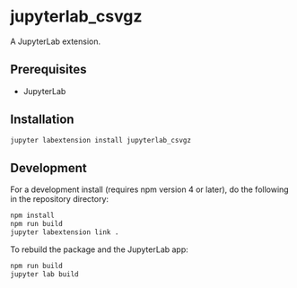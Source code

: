 # jupyterlab_csvgz

A JupyterLab extension.


## Prerequisites

* JupyterLab

## Installation

```bash
jupyter labextension install jupyterlab_csvgz
```

## Development

For a development install (requires npm version 4 or later), do the following in the repository directory:

```bash
npm install
npm run build
jupyter labextension link .
```

To rebuild the package and the JupyterLab app:

```bash
npm run build
jupyter lab build
```

